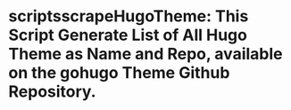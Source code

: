 # scriptss c r a p e H u g o T h e m e :   T h i s   S c r i p t   G e n e r a t e   L i s t   o f   A l l   H u g o   T h e m e   a s   N a m e   a n d   R e p o ,   a v a i l a b l e   o n   t h e   g o h u g o   T h e m e   G i t h u b   R e p o s i t o r y .  
 